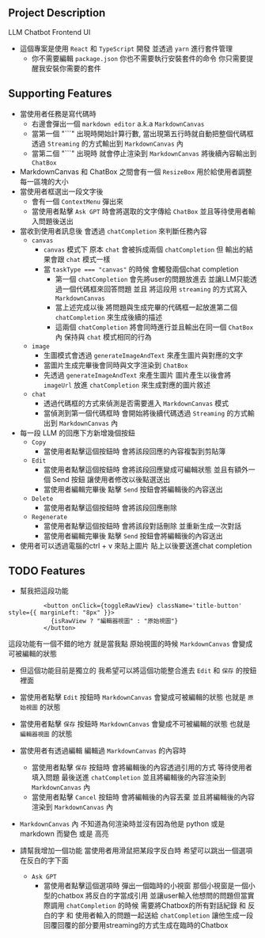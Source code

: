 ## Project Description

LLM Chatbot Frontend UI

- 這個專案是使用 `React` 和 `TypeScript` 開發 並透過 `yarn` 進行套件管理
  - 你不需要編輯 `package.json` 你也不需要執行安裝套件的命令 你只需要提醒我安裝你需要的套件

## Supporting Features

- 當使用者任務是寫代碼時
  - 右邊會彈出一個 `markdown editor` a.k.a `MarkdownCanvas`
  - 當第一個 "\`\`\`" 出現時開始計算行數, 當出現第五行時就自動把整個代碼框透過 `Streaming`
    的方式輸出到 `MarkdownCanvas` 內
  - 當第二個 "\`\`\`" 出現時 就會停止渲染到 `MarkdownCanvas` 將後續內容輸出到 `ChatBox`
- MarkdownCanvas 和 ChatBox 之間會有一個 `ResizeBox` 用於給使用者調整每一區塊的大小
- 當使用者框選出一段文字後
  - 會有一個 `ContextMenu` 彈出來
  - 當使用者點擊 `Ask GPT` 時會將選取的文字傳給 `ChatBox` 並且等待使用者輸入問題後送出
- 當收到使用者訊息後 會透過 `chatCompletion` 來判斷任務內容
  - `canvas`
    - `canvas` 模式下 原本 `chat` 會被拆成兩個 `chatCompletion` 但 輸出的結果會跟 `chat` 模式一樣
    - 當 `taskType === "canvas"` 的時候 會觸發兩個chat completion
      - 第一個 `chatCompletion`
        會先將user的問題放進去 並讓LLM只能透過一個代碼框來回答問題 並且 將這段用 `streaming`
        的方式寫入 `MarkdownCanvas`
      - 當上述完成以後 將問題與生成完畢的代碼框一起放進第二個 `chatCompletion` 來生成後續的描述
      - 這兩個 `chatCompletion` 將會同時進行並且輸出在同一個 `ChatBox` 內 保持與 `chat`
        模式相同的行為
  - `image`
    - 生圖模式會透過 `generateImageAndText` 來產生圖片與對應的文字
    - 當圖片生成完畢後會同時與文字渲染到 `ChatBox`
    - 先透過 `generateImageAndText` 來產生圖片 圖片產生以後會將 `imageUrl` 放進 `chatCompletion`
      來生成對應的圖片敘述
  - `chat`
    - 透過代碼框的方式來偵測是否需要進入 `MarkdownCanvas` 模式
    - 當偵測到第一個代碼框時 會開始將後續代碼透過 `Streaming` 的方式輸出到 `MarkdownCanvas` 內
- 每一段 LLM 的回應下方新增幾個按鈕
  - `Copy`
    - 當使用者點擊這個按鈕時 會將該段回應的內容複製到剪貼簿
  - `Edit`
    - 當使用者點擊這個按鈕時 會將該段回應變成可編輯狀態 並且有額外一個 Send 按鈕 讓使用者修改以後點選送出
    - 當使用者編輯完畢後 點擊 `Send` 按鈕會將編輯後的內容送出
  - `Delete`
    - 當使用者點擊這個按鈕時 會將該段回應刪除
  - `Regenerate`
    - 當使用者點擊這個按鈕時 會將該段對話刪除 並重新生成一次對話
    - 當使用者編輯完畢後 點擊 `Send` 按鈕會將編輯後的內容送出
- 使用者可以透過電腦的ctrl + v 來貼上圖片 貼上以後要送進chat completion

## TODO Features

- 幫我把這段功能

```
          <button onClick={toggleRawView} className='title-button' style={{ marginLeft: "8px" }}>
            {isRawView ? "編輯器視圖" : "原始視圖"}
          </button>
```

這段功能有一個不錯的地方 就是當我點 原始視圖的時候 `MarkdownCanvas` 會變成可被編輯的狀態

- 但這個功能目前是獨立的 我希望可以將這個功能整合進去 `Edit` 和 `保存` 的按鈕裡面
- 當使用者點擊 `Edit` 按鈕時 `MarkdownCanvas` 會變成可被編輯的狀態 也就是 `原始視圖` 的狀態
- 當使用者點擊 `保存` 按鈕時 `MarkdownCanvas` 會變成不可被編輯的狀態 也就是 `編輯器視圖` 的狀態
- 當使用者有透過編輯 編輯過 `MarkdownCanvas` 的內容時

  - 當使用者點擊 `保存` 按鈕時 會將編輯後的內容透過引用的方式 等待使用者填入問題 最後送進
    `chatCompletion` 並且將編輯後的內容渲染到 `MarkdownCanvas` 內
  - 當使用者點擊 `Cancel` 按鈕時 會將編輯後的內容丟棄 並且將編輯後的內容渲染到 `MarkdownCanvas` 內

- `MarkdownCanvas` 內 不知道為何渲染時並沒有因為他是 python 或是 markdown 而變色 或是 高亮

- 請幫我增加一個功能 當使用者用滑鼠把某段字反白時 希望可以跳出一個選項在反白的字下面
  - `Ask GPT`
    - 當使用者點擊這個選項時 彈出一個臨時的小視窗 那個小視窗是一個小型的chatbox 將反白的字當成引用 並讓user輸入他想問的問題但當實際調用
      `chatCompletion` 的時候 需要將Chatbox的所有對話紀錄 和 反白的字 和 使用者輸入的問題一起送給
      `chatCompletion` 讓他生成一段回覆回覆的部分要用streaming的方式生成在臨時的Chatbox

